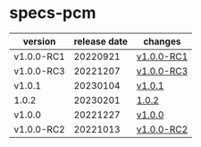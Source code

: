 # specs-pcm	


|version|release date|changes|
|---|---|---|
|v1.0.0-RC1|20220921|[v1.0.0-RC1](./v1.0.0-RC1-20220921.md)|
|v1.0.0-RC3|20221207|[v1.0.0-RC3](./v1.0.0-RC3-20221207.md)|
|v1.0.1|20230104|[v1.0.1](./v1.0.1-20230104.md)|
|1.0.2|20230201|[1.0.2](./1.0.2-20230201.md)|
|v1.0.0|20221227|[v1.0.0](./v1.0.0-20221227.md)|
|v1.0.0-RC2|20221013|[v1.0.0-RC2](./v1.0.0-RC2-20221013.md)|
